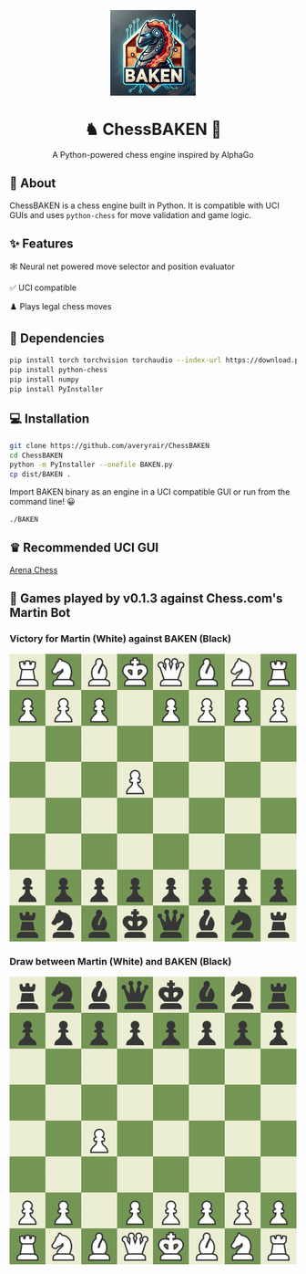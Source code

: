<p align="center">
  <img src="Images/BaconHorse.webp" width="150" height="150" />
</p>

<h1 align="center">♞ ChessBAKEN 🥓</h1>

<p align="center">
  A Python-powered chess engine inspired by AlphaGo
  <br />
</p>

#### 

## 📌 About

ChessBAKEN is a chess engine built in Python. It is compatible with UCI GUIs and uses `python-chess` for move validation and game logic. 

## ✨ Features

🕸️ Neural net powered move selector and position evaluator  

✅ UCI compatible

♟️ Plays legal chess moves  

## 🚀 Dependencies
```sh
pip install torch torchvision torchaudio --index-url https://download.pytorch.org/whl/cpu
pip install python-chess
pip install numpy
pip install PyInstaller
```

## 💻 Installation 
```sh
git clone https://github.com/averyrair/ChessBAKEN
cd ChessBAKEN
python -m PyInstaller --onefile BAKEN.py
cp dist/BAKEN .
```
Import BAKEN binary as an engine in a UCI compatible GUI or run from the command line! 😀
```sh
./BAKEN
```

## ♛ Recommended UCI GUI
[Arena Chess](http://www.playwitharena.de/downloads/arena_3.5.1.zip)

## 🤖 Games played by v0.1.3 against Chess.com's Martin Bot
### Victory for Martin (White) against BAKEN (Black)
![Chess Board](/Images/Martin%20vs%20BAKEN%20(Game%201).gif)
### Draw between Martin (White) and BAKEN (Black)
![Chess Board](/Images/Martin%20vs%20BAKEN%20(Game%202).gif)
